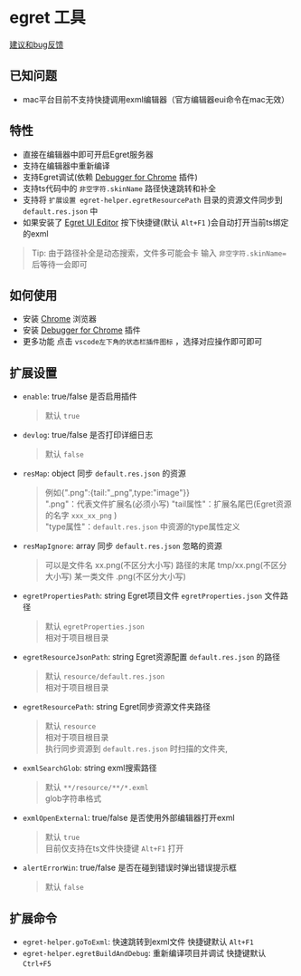 # egret 工具

[建议和bug反馈](https://github.com/zt5/egret-helper/issues/new)

## 已知问题
- mac平台目前不支持快捷调用exml编辑器（官方编辑器eui命令在mac无效）

## 特性
- 直接在编辑器中即可开启Egret服务器
- 支持在编辑器中重新编译
- 支持Egret调试(依赖 [Debugger for Chrome](https://marketplace.visualstudio.com/items?itemName=msjsdiag.debugger-for-chrome) 插件)
- 支持ts代码中的 `非空字符.skinName` 路径快速跳转和补全
- 支持将 `扩展设置 egret-helper.egretResourcePath` 目录的资源文件同步到 `default.res.json` 中
- 如果安装了 [Egret UI Editor](https://docs.egret.com/uieditor) 按下快捷键(默认 `Alt+F1` )会自动打开当前ts绑定的exml
> Tip: 由于路径补全是动态搜索，文件多可能会卡 输入 `非空字符.skinName=` 后等待一会即可

## 如何使用
* 安装 [Chrome](https://www.google.cn/chrome/) 浏览器
* 安装 [Debugger for Chrome](https://marketplace.visualstudio.com/items?itemName=msjsdiag.debugger-for-chrome) 插件
* 更多功能 点击 `vscode左下角的状态栏插件图标` ，选择对应操作即可即可

## 扩展设置
* `enable`: true/false 是否启用插件  
  >默认 `true`
* `devlog`: true/false 是否打印详细日志  
  >默认 `false`
* `resMap`: object 同步 `default.res.json` 的资源  
  >例如{".png":{tail:"_png",type:"image"}}  
  ".png"：代表文件扩展名(必须小写)
  "tail属性"：扩展名尾巴(Egret资源的名字 `xxx_xx_png` )  
  "type属性"：`default.res.json` 中资源的type属性定义
* `resMapIgnore`: array 同步 `default.res.json` 忽略的资源 
  >可以是文件名 xx.png(不区分大小写)
  路径的末尾 tmp/xx.png(不区分大小写)
  某一类文件 .png(不区分大小写)
* `egretPropertiesPath`: string Egret项目文件 `egretProperties.json` 文件路径  
  >默认 `egretProperties.json`  
  >相对于项目根目录
* `egretResourceJsonPath`: string Egret资源配置 `default.res.json` 的路径  
  >默认 `resource/default.res.json`  
  >相对于项目根目录
* `egretResourcePath`: string Egret同步资源文件夹路径  
  >默认 `resource`  
  >相对于项目根目录  
  >执行同步资源到 `default.res.json` 时扫描的文件夹,
* `exmlSearchGlob`: string exml搜索路径  
  >默认 `**/resource/**/*.exml`  
  >glob字符串格式
* `exmlOpenExternal`: true/false 是否使用外部编辑器打开exml  
  >默认 `true`  
  >目前仅支持在ts文件快捷键 `Alt+F1` 打开
* `alertErrorWin`: true/false 是否在碰到错误时弹出错误提示框
  >默认 `false`  

## 扩展命令
* `egret-helper.goToExml`: 快速跳转到exml文件 快捷键默认 `Alt+F1`
* `egret-helper.egretBuildAndDebug`: 重新编译项目并调试 快捷键默认 `Ctrl+F5`